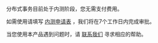 分布式事务目前处于内测阶段，您无需支付费用。

如需使用请填写 [内测申请表](https://cloud.tencent.com/apply/p/znps81pblws) ，我们将在7个工作日内完成审批。

当您使用本产品遇到问题时，请 [联系我们](https://cloud.tencent.com/about/connect) 寻求相应的帮助。
